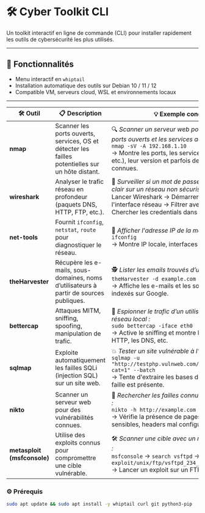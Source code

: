 # 🛠️ Cyber Toolkit CLI

Un toolkit interactif en ligne de commande (CLI) pour installer rapidement les outils de cybersécurité les plus utilisés.

---

## 🚀 Fonctionnalités

- Menu interactif en `whiptail`
- Installation automatique des outils sur Debian 10 / 11 / 12
- Compatible VM, serveurs cloud, WSL et environnements locaux

---
| 🛠️ Outil                   | 📋 Description                                                                                    | 💡 Exemple concret                                                                                                                                                                                                              |
| --------------------------- | ------------------------------------------------------------------------------------------------- | ------------------------------------------------------------------------------------------------------------------------------------------------------------------------------------------------------------------------------- |
| **nmap**                    | Scanner les ports ouverts, services, OS et détecter les failles potentielles sur un hôte distant. | 🔍 *Scanner un serveur web pour détecter les ports ouverts et les services actifs :*<br>`nmap -sV -A 192.168.1.10`<br>→ Montre les ports, les services (Apache, SSH, etc.), leur version et parfois des vulnérabilités connues. |
| **wireshark**               | Analyser le trafic réseau en profondeur (paquets DNS, HTTP, FTP, etc.).                           | 🔐 *Surveiller si un mot de passe est envoyé en clair sur un réseau non sécurisé :*<br>Lancer Wireshark → Démarrer la capture sur l'interface réseau → Filtrer avec `http` → Chercher les credentials dans les paquets.         |
| **net-tools**               | Fournit `ifconfig`, `netstat`, `route` pour diagnostiquer le réseau.                              | 🧭 *Afficher l'adresse IP de la machine :*<br>`ifconfig`<br>→ Montre IP locale, interfaces actives, etc.                                                                                                                        |
| **theHarvester**            | Récupère les e-mails, sous-domaines, noms d’utilisateurs à partir de sources publiques.           | 🕵️ *Lister les emails trouvés d’un domaine cible :*<br>`theHarvester -d example.com -b google`<br>→ Affiche les e-mails et les sous-domaines indexés sur Google.                                                               |
| **bettercap**               | Attaques MITM, sniffing, spoofing, manipulation de trafic.                                        | 🧠 *Espionner le trafic d’un utilisateur sur le réseau local :*<br>`sudo bettercap -iface eth0`<br>→ Active le sniffing et montre les requêtes HTTP, les DNS, etc.                                                              |
| **sqlmap**                  | Exploite automatiquement les failles SQLi (injection SQL) sur un site web.                        | 💥 *Tester un site vulnérable à l'injection SQL :*<br>`sqlmap -u "http://testphp.vulnweb.com/listproducts.php?cat=1" --batch`<br>→ Tente d'extraire les bases de données si la faille est présente.                             |
| **nikto**                   | Scanner un serveur web pour des vulnérabilités connues.                                           | 🔎 *Rechercher les failles connues sur un site web :*<br>`nikto -h http://example.com`<br>→ Vérifie la présence de pages admin, fichiers sensibles, headers mal configurés, etc.                                                |
| **metasploit (msfconsole)** | Utilise des exploits connus pour compromettre une cible vulnérable.                               | 🛠️ *Scanner une cible avec un module Metasploit :*<br>`msfconsole` → `search vsftpd` → `use exploit/unix/ftp/vsftpd_234_backdoor`<br>→ Lancer un exploit sur un FTP vulnérable.                                                |


### ⚙️ Prérequis

```bash
sudo apt update && sudo apt install -y whiptail curl git python3-pip
